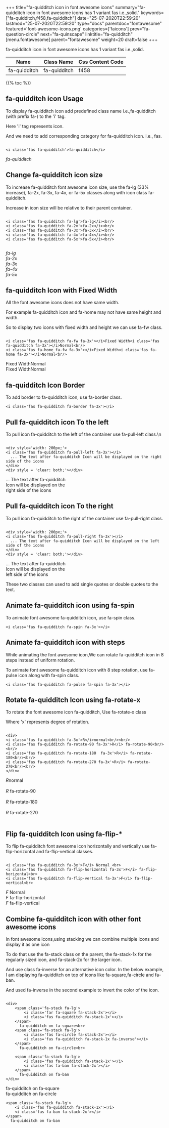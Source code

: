 +++
title="fa-quidditch icon in font awesome icons"
summary="fa-quidditch icon in font awesome icons has 1 variant fas i.e.,solid."
keywords=["fa-quidditch,f458,fa-quidditch"]
date="25-07-2020T22:59:20"
lastmod="25-07-2020T22:59:20"
type="docs"
parentdoc="fontawesome"
featured='font-awesome-icons.png'
categories=['faicons']
prev="fa-question-circle"
next="fa-quinscape"
linktitle="fa-quidditch"
[menu.fontawesome]
parent="fontawesome"
weight=20
draft=false
+++


fa-quidditch icon in font awesome icons has 1 variant fas i.e.,solid.

<div class='table-responsive'><table class='table'><thead><tr><th>Name</th><th>Class Name</th><th>Css Content Code</th></tr></thead><tbody><tr><td>fa-quidditch</td><td>fa-quidditch</td><td>f458</td></tr></tbody></table></div>


{{% toc %}}


## fa-quidditch icon Usage

To display fa-quidditch icon add predefined class name i.e.,fa-quidditch (with prefix fa-) to the 'i' tag.

Here 'i' tag represents icon.

And we need to add corresponding category for fa-quidditch icon. i.e., fas.


```

<i class='fas fa-quidditch'>fa-quidditch</i>
```

<i class='fas fa-quidditch'>fa-quidditch</i>




## Change fa-quidditch icon size
To increase fa-quidditch font awesome icon size, use the fa-lg (33% increase), fa-2x, fa-3x, fa-4x, or fa-5x classes along with icon class fa-quidditch.

Increase in icon size will be relative to their parent container. 

```

<i class='fas fa-quidditch fa-lg'>fa-lg</i><br/>
<i class='fas fa-quidditch fa-2x'>fa-2x</i><br/>
<i class='fas fa-quidditch fa-3x'>fa-3x</i><br/>
<i class='fas fa-quidditch fa-4x'>fa-4x</i><br/>
<i class='fas fa-quidditch fa-5x'>fa-5x</i><br/>
            
```

<i class='fas fa-quidditch fa-lg'>fa-lg</i><br/>
<i class='fas fa-quidditch fa-2x'>fa-2x</i><br/>
<i class='fas fa-quidditch fa-3x'>fa-3x</i><br/>
<i class='fas fa-quidditch fa-4x'>fa-4x</i><br/>
<i class='fas fa-quidditch fa-5x'>fa-5x</i><br/>
            



## fa-quidditch Icon with Fixed Width 

All the font awesome icons does not have same width.

For example fa-quidditch icon and fa-home may not have same height and width.

So to display two icons with fixed width and height we can use fa-fw class.


```

<i class='fas fa-quidditch fa-fw fa-3x'></i>Fixed Width<i class='fas fa-quidditch fa-3x'></i>Normal<br/>
<i class='fas fa-home fa-fw fa-3x'></i>Fixed Width<i class='fas fa-home fa-3x'></i>Normal<br/>
```

<i class='fas fa-quidditch fa-fw fa-3x'></i>Fixed Width<i class='fas fa-quidditch fa-3x'></i>Normal<br/>
<i class='fas fa-home fa-fw fa-3x'></i>Fixed Width<i class='fas fa-home fa-3x'></i>Normal<br/>



## fa-quidditch Icon Border 

To add border to fa-quidditch icon, use fa-border class.


```
<i class='fas fa-quidditch fa-border fa-3x'></i>

```
<i class='fas fa-quidditch fa-border fa-3x'></i>





## Pull fa-quidditch icon To the left

To pull icon fa-quidditch to the left of the container use fa-pull-left class.\n

```

<div style='width: 200px;'>
<i class='fas fa-quidditch fa-pull-left fa-3x'></i>
  ... The text after fa-quidditch Icon will be displayed on the right side of the icons
</div>
<div style = 'clear: both;'></div>
```

<div style='width: 200px;'>
<i class='fas fa-quidditch fa-pull-left fa-3x'></i>
  ... The text after fa-quidditch Icon will be displayed on the right side of the icons
</div>
<div style = 'clear: both;'></div>




## Pull fa-quidditch icon To the right
To pull icon fa-quidditch to the right of the container use fa-pull-right class.

```

<div style='width: 200px;'>
<i class='fas fa-quidditch fa-pull-right fa-3x'></i>
  ... The text after fa-quidditch Icon will be displayed on the left side of the icons
</div>
<div style = 'clear: both;'></div>
```

<div style='width: 200px;'>
<i class='fas fa-quidditch fa-pull-right fa-3x'></i>
  ... The text after fa-quidditch Icon will be displayed on the left side of the icons
</div>
<div style = 'clear: both;'></div>

These two classes can used to add single quotes or double quotes to the text.


## Animate fa-quidditch icon using fa-spin
To animate font awesome fa-quidditch icon, use fa-spin class.

```
<i class='fas fa-quidditch fa-spin fa-3x'></i>
```
<i class='fas fa-quidditch fa-spin fa-3x'></i>




## Animate fa-quidditch icon with steps
While animating the font awesome icon,We can rotate fa-quidditch icon in 8 steps instead of uniform rotation.

To animate font awesome fa-quidditch icon with 8 step rotation, use fa-pulse icon along with fa-spin class.


```
<i class='fas fa-quidditch fa-pulse fa-spin fa-3x'></i>

```
<i class='fas fa-quidditch fa-pulse fa-spin fa-3x'></i>





## Rotate fa-quidditch Icon using fa-rotate-x
To rotate the font awesome icon fa-quidditch, Use fa-rotate-x class

Where 'x' represents degree of rotation.


```

<div>
<i class='fas fa-quidditch fa-3x'>R</i>normal<br/><br/>
<i class='fas fa-quidditch fa-rotate-90 fa-3x'>R</i> fa-rotate-90<br/><br/> 
<i class='fas fa-quidditch fa-rotate-180  fa-3x'>R</i> fa-rotate-180<br/><br/> 
<i class='fas fa-quidditch fa-rotate-270 fa-3x'>R</i> fa-rotate-270<br/><br/>
</div>
```

<div>
<i class='fas fa-quidditch fa-3x'>R</i>normal<br/><br/>
<i class='fas fa-quidditch fa-rotate-90 fa-3x'>R</i> fa-rotate-90<br/><br/> 
<i class='fas fa-quidditch fa-rotate-180  fa-3x'>R</i> fa-rotate-180<br/><br/> 
<i class='fas fa-quidditch fa-rotate-270 fa-3x'>R</i> fa-rotate-270<br/><br/>
</div>




## Flip fa-quidditch Icon using fa-flip-*
To flip fa-quidditch font awesome icon horizontally and vertically use fa-flip-horizontal and fa-flip-vertical classes. 

```

<i class='fas fa-quidditch fa-3x'>F</i> Normal <br>
<i class='fas fa-quidditch fa-flip-horizontal fa-3x'>F</i> fa-flip-horizontal<br>
<i class='fas fa-quidditch fa-flip-vertical fa-3x'>F</i> fa-flip-vertical<br>
```

<i class='fas fa-quidditch fa-3x'>F</i> Normal <br>
<i class='fas fa-quidditch fa-flip-horizontal fa-3x'>F</i> fa-flip-horizontal<br>
<i class='fas fa-quidditch fa-flip-vertical fa-3x'>F</i> fa-flip-vertical<br>




## Combine fa-quidditch icon with other font awesome icons
In font awesome icons,using stacking we can combine multiple icons and display it as one icon 

To do that use the fa-stack class on the parent, the fa-stack-1x for the regularly sized icon, and fa-stack-2x for the larger icon.

And use class fa-inverse for an alternative icon color. 
In the below example, I am displaying fa-quidditch on top of icons like fa-square,fa-circle and fa-ban.

And used fa-inverse in the second example to invert the color of the icon.

```

<div>
    <span class='fa-stack fa-lg'>
        <i class='far fa-square fa-stack-2x'></i>
        <i class='fas fa-quidditch fa-stack-1x'></i>
    </span>
      fa-quidditch on fa-square<br>
    <span class='fa-stack fa-lg'>
        <i class='fas fa-circle fa-stack-2x'></i>
        <i class='fas fa-quidditch fa-stack-1x fa-inverse'></i>
    </span>
      fa-quidditch on fa-circle<br>

    <span class='fa-stack fa-lg'>
        <i class='fas fa-quidditch fa-stack-1x'></i>
        <i class='fas fa-ban fa-stack-2x'></i>
    </span>
      fa-quidditch on fa-ban
</div>
```

<div>
    <span class='fa-stack fa-lg'>
        <i class='far fa-square fa-stack-2x'></i>
        <i class='fas fa-quidditch fa-stack-1x'></i>
    </span>
      fa-quidditch on fa-square<br>
    <span class='fa-stack fa-lg'>
        <i class='fas fa-circle fa-stack-2x'></i>
        <i class='fas fa-quidditch fa-stack-1x fa-inverse'></i>
    </span>
      fa-quidditch on fa-circle<br>

    <span class='fa-stack fa-lg'>
        <i class='fas fa-quidditch fa-stack-1x'></i>
        <i class='fas fa-ban fa-stack-2x'></i>
    </span>
      fa-quidditch on fa-ban
</div>






